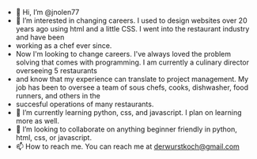 - 👋 Hi, I’m @jnolen77
- 👀 I’m interested in changing careers. I used to design websites over 20 years ago using html and a little CSS. I went into the restaurant industry and have been
- working as a chef ever since.
- Now I'm looking to change careers. I've always loved the problem solving that comes with programming. I am currently a culinary director overseeing 5 restaurants
- and know that my experience can translate to project management. My job has been to oversee a team of sous chefs, cooks, dishwasher, food runners, and others in the
- succesful operations of many restaurants. 
- 🌱 I’m currently learning python, css, and javascript. I plan on learning more as well. 
- 💞️ I’m looking to collaborate on anything beginner friendly in python, html, css, or javascript.
- 📫 How to reach me. You can reach me at derwurstkoch@gmail.com 

<!---
jnolen77/jnolen77 is a ✨ special ✨ repository because its `README.md` (this file) appears on your GitHub profile.
You can click the Preview link to take a look at your changes.
--->
